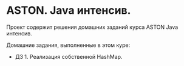 # ASTON. Java интенсив.
Проект содержит решения домашних заданий курса ASTON Java интенсив.

Домашние задания, выполненные в этом куре:

- ДЗ 1. Реализация собственной HashMap.